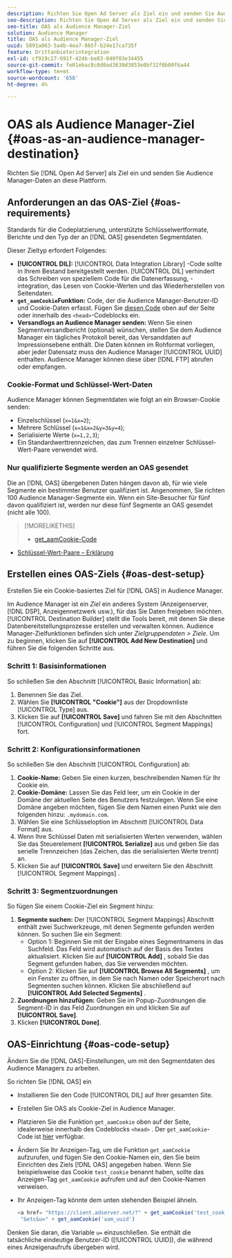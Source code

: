 ```yaml
---
description: Richten Sie Open Ad Server als Ziel ein und senden Sie Audience Manager-Daten an diese Plattform.
seo-description: Richten Sie Open Ad Server als Ziel ein und senden Sie Audience Manager-Daten an diese Plattform.
seo-title: OAS als Audience Manager-Ziel
solution: Audience Manager
title: OAS als Audience Manager-Ziel
uuid: 5891a063-5a4b-4ea7-865f-b24e17ca735f
feature: Drittanbieterintegration
exl-id: cf919c27-691f-424b-be83-040f03e34455
source-git-commit: fe01ebac8c0d0ad3630d3853e0bf32f0b00f6a44
workflow-type: tm+mt
source-wordcount: '658'
ht-degree: 4%

---
```


# OAS als Audience Manager-Ziel {#oas-as-an-audience-manager-destination}

Richten Sie [!DNL Open Ad Server] als Ziel ein und senden Sie Audience Manager-Daten an diese Plattform.

## Anforderungen an das OAS-Ziel {#oas-requirements}

Standards für die Codeplatzierung, unterstützte Schlüsselwertformate, Berichte und den Typ der an [!DNL OAS] gesendeten Segmentdaten.

<!-- aam-oas-requirements.xml -->

Dieser Zieltyp erfordert Folgendes:

* **[!UICONTROL DIL]:** [!UICONTROL Data Integration Library] -Code sollte in Ihrem Bestand bereitgestellt werden. [!UICONTROL DIL] verhindert das Schreiben von speziellem Code für die Datenerfassung, -integration, das Lesen von Cookie-Werten und das Wiederherstellen von Seitendaten.
* **`get_aamCookie`Funktion:** Code, der die Audience Manager-Benutzer-ID und Cookie-Daten erfasst. Fügen Sie [diesen Code](../../features/destinations/get-aam-cookie-code.md) oben auf der Seite oder innerhalb des `<head>`-Codeblocks ein.
* **Versandlogs an Audience Manager senden:** Wenn Sie einen Segmentversandbericht (optional) wünschen, stellen Sie dem Audience Manager ein tägliches Protokoll bereit, das Versanddaten auf Impressionsebene enthält. Die Daten können im Rohformat vorliegen, aber jeder Datensatz muss den Audience Manager [!UICONTROL UUID] enthalten. Audience Manager können diese über [!DNL FTP] abrufen oder empfangen.

### Cookie-Format und Schlüssel-Wert-Daten

Audience Manager können Segmentdaten wie folgt an ein Browser-Cookie senden:

* Einzelschlüssel (`x=1&x=2`);
* Mehrere Schlüssel (`x=1&x=2&y=3&y=4`);
* Serialisierte Werte (`x=1,2,3`);
* Ein Standardwerttrennzeichen, das zum Trennen einzelner Schlüssel-Wert-Paare verwendet wird.

### Nur qualifizierte Segmente werden an OAS gesendet

Die an [!DNL OAS] übergebenen Daten hängen davon ab, für wie viele Segmente ein bestimmter Benutzer qualifiziert ist. Angenommen, Sie richten 100 Audience Manager-Segmente ein. Wenn ein Site-Besucher für fünf davon qualifiziert ist, werden nur diese fünf Segmente an OAS gesendet (nicht alle 100).

>[!MORELIKETHIS]
>
>* [get_aamCookie-Code](../../features/destinations/get-aam-cookie-code.md)
* [Schlüssel-Wert-Paare – Erklärung](../../reference/key-value-pairs-explained.md)


## Erstellen eines OAS-Ziels {#oas-dest-setup}

Erstellen Sie ein Cookie-basiertes Ziel für [!DNL OAS] in Audience Manager.

<!-- aam-oas-destination-setup.xml -->

Im Audience Manager ist ein *Ziel* ein anderes System (Anzeigenserver, [!DNL DSP], Anzeigennetzwerk usw.), für das Sie Daten freigeben möchten. [!UICONTROL Destination Builder] stellt die Tools bereit, mit denen Sie diese Datenbereitstellungsprozesse erstellen und verwalten können. Audience Manager-Zielfunktionen befinden sich unter *Zielgruppendaten > Ziele*. Um zu beginnen, klicken Sie auf **[!UICONTROL Add New Destination]** und führen Sie die folgenden Schritte aus.

### Schritt 1: Basisinformationen

So schließen Sie den Abschnitt [!UICONTROL Basic Information] ab:

1. Benennen Sie das Ziel.
1. Wählen Sie **[!UICONTROL "Cookie"]** aus der Dropdownliste [!UICONTROL Type] aus.
1. Klicken Sie auf **[!UICONTROL Save]** und fahren Sie mit den Abschnitten [!UICONTROL Configuration] und [!UICONTROL Segment Mappings] fort.

### Schritt 2: Konfigurationsinformationen

So schließen Sie den Abschnitt [!UICONTROL Configuration] ab:

1. **Cookie-Name:**  Geben Sie einen kurzen, beschreibenden Namen für Ihr Cookie ein.
1. **Cookie-Domäne:** Lassen Sie das Feld leer, um ein Cookie in der Domäne der aktuellen Seite des Benutzers festzulegen. Wenn Sie eine Domäne angeben möchten, fügen Sie dem Namen einen Punkt wie den folgenden hinzu: `.mydomain.com`.
1. Wählen Sie eine Schlüsseloption im Abschnitt [!UICONTROL Data Format] aus.
1. Wenn Ihre Schlüssel Daten mit serialisierten Werten verwenden, wählen Sie das Steuerelement **[!UICONTROL Serialize]** aus und geben Sie das serielle Trennzeichen (das Zeichen, das die serialisierten Werte trennt) an.
1. Klicken Sie auf **[!UICONTROL Save]** und erweitern Sie den Abschnitt [!UICONTROL Segment Mappings] .

### Schritt 3: Segmentzuordnungen

So fügen Sie einem Cookie-Ziel ein Segment hinzu:

1. **Segmente suchen:** Der  [!UICONTROL Segment Mappings] Abschnitt enthält zwei Suchwerkzeuge, mit denen Segmente gefunden werden können. So suchen Sie ein Segment:
   * Option 1: Beginnen Sie mit der Eingabe eines Segmentnamens in das Suchfeld. Das Feld wird automatisch auf der Basis des Textes aktualisiert. Klicken Sie auf **[!UICONTROL Add]** , sobald Sie das Segment gefunden haben, das Sie verwenden möchten.
   * Option 2: Klicken Sie auf **[!UICONTROL Browse All Segments]** , um ein Fenster zu öffnen, in dem Sie nach Namen oder Speicherort nach Segmenten suchen können. Klicken Sie abschließend auf **[!UICONTROL Add Selected Segments]** .
1. **Zuordnungen hinzufügen:** Geben Sie im Popup-Zuordnungen die Segment-ID in das Feld Zuordnungen ein und klicken Sie auf  **[!UICONTROL Save]**.
1. Klicken **[!UICONTROL Done]**.

## OAS-Einrichtung {#oas-code-setup}

Ändern Sie die [!DNL OAS]-Einstellungen, um mit den Segmentdaten des Audience Managers zu arbeiten.

<!-- aam-oas-code.xml -->

So richten Sie [!DNL OAS] ein

* Installieren Sie den Code [!UICONTROL DIL] auf Ihrer gesamten Site.
* Erstellen Sie OAS als Cookie-Ziel in Audience Manager.
* Platzieren Sie die Funktion `get_aamCookie` oben auf der Seite, idealerweise innerhalb des Codeblocks `<head>` . Der `get_aamCookie`-Code ist [hier](../../features/destinations/get-aam-cookie-code.md) verfügbar.
* Ändern Sie Ihr Anzeigen-Tag, um die Funktion `get_aamCookie` aufzurufen, und fügen Sie den Cookie-Namen ein, den Sie beim Einrichten des Ziels [!DNL OAS] angegeben haben. Wenn Sie beispielsweise das Cookie `test_cookie` benannt haben, sollte das Anzeigen-Tag `get_aamCookie` aufrufen und auf den Cookie-Namen verweisen.
* Ihr Anzeigen-Tag könnte dem unten stehenden Beispiel ähneln.

   ```js
   <a href= "https://client.adserver.net/?" + get_aamCookie('test_cookie') +
    "&etc&u=" + get_aamCookie('aam_uuid')
   ```

Denken Sie daran, die Variable `u=` einzuschließen. Sie enthält die tatsächliche eindeutige Benutzer-ID ([!UICONTROL UUID]), die während eines Anzeigenaufrufs übergeben wird.
